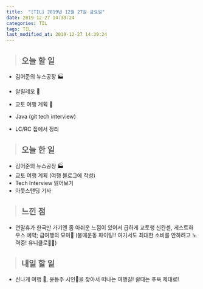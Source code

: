 ```yaml
---
title:  "[TIL] 2019년 12월 27일 금요일"
date: 2019-12-27 14:39:24
categories: TIL
tags: TIL
last_modified_at: 2019-12-27 14:39:24
---
```


>## 오늘 할 일   

- 김어준의 뉴스공장 :factory:
- 알릴레오 :loudspeaker:

- 교토 여행 계획 :railway_car:

- Java (git tech interview)
- LC/RC 집에서 정리


>## 오늘 한 일

- 김어준의 뉴스공장 :factory:
- 교토 여행 계획 (여행 블로그에 작성)
- Tech Interview 읽어보기
- 아웃스탠딩 기사



>## 느낀 점

- 연말휴가 한국만 가기엔 좀 아쉬운 느낌이 있어서 급하게 교토행 신칸센, 게스트하우스 예약; 급여행의 묘미:rofl: (불매운동 파이팅!! 여기서도 최대한 소비를 안하려고 노력중! 유니클로:ng_woman:)

>## 내일 할 일

- 신나게 여행 :railway_car:,
윤동주 시인:scroll:을 찾아서 떠나는 여행길! 쉴때는 푸욱 제대로!
